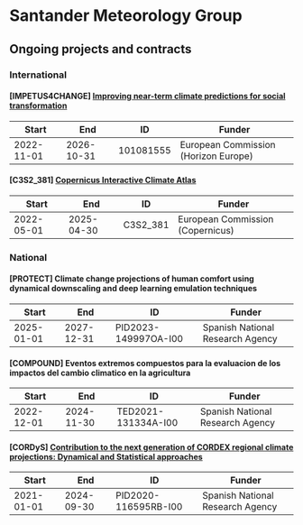 # Santander Meteorology Group

## Ongoing projects and contracts

### International

#### [IMPETUS4CHANGE] [Improving near-term climate predictions for social transformation](https://impetus4change.eu/)

| Start | End | ID | Funder |
|-------|-----|----|--------|
| 2022-11-01 | 2026-10-31 | 101081555 | European Commission (Horizon Europe) |

#### [C3S2_381] [Copernicus Interactive Climate Atlas](https://climate.copernicus.eu/copernicus-interactive-climate-atlas)

| Start | End | ID | Funder |
|-------|-----|----|--------|
| 2022-05-01 | 2025-04-30 | C3S2_381 | European Commission (Copernicus) |

### National

#### [PROTECT] Climate change projections of human comfort using dynamical downscaling and deep learning emulation techniques

| Start | End | ID | Funder |
|-------|-----|----|--------|
| 2025-01-01 | 2027-12-31 | PID2023-149997OA-I00 | Spanish National Research Agency |

#### [COMPOUND] Eventos extremos compuestos para la evaluacion de los impactos del cambio climatico en la agricultura

| Start | End | ID | Funder |
|-------|-----|----|--------|
| 2022-12-01 | 2024-11-30 | TED2021-131334A-I00 | Spanish National Research Agency |

#### [CORDyS] [Contribution to the next generation of CORDEX regional climate projections: Dynamical and Statistical approaches](https://github.com/AEI-CORDyS)

| Start | End | ID | Funder |
|-------|-----|----|--------|
| 2021-01-01 | 2024-09-30 | PID2020-116595RB-I00 | Spanish National Research Agency |
